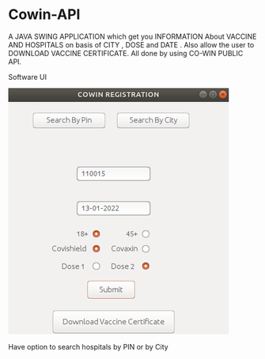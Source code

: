 # Cowin-API
A JAVA SWING APPLICATION which get you INFORMATION About VACCINE AND HOSPITALS on basis of CITY , DOSE and DATE . Also allow the user to DOWNLOAD VACCINE CERTIFICATE. All done by using CO-WIN PUBLIC API.

Software UI

![alt text](https://github.com/Aayush-1256/Cowin-API/blob/main/images/Screenshot%20from%202022-01-13%2014-31-25.png)

Have option to search hospitals by PIN or by City


